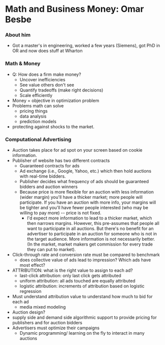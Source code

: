 # Math and Business Money: Omar Besbe

### About him
- Got a master's in engineering, worked a few years (Siemens), got PhD in OR and now does stuff at Wharton

### Math & Money
- Q: How does a firm make money?
    - Uncover inefficiencies
    - See value others don't see
    - Quantify tradeoffs (make right decisions)
    - Scale efficiently
- Money = objective in optimization problem
- Problems math can solve
    - pricing things
    - data analysis 
    - prediction models
- protecting against shocks to the market.

### Computational Advertising
- Auction takes place for ad spot on your screen based on cookie information. 
- Publisher of website has two different contracts
    - Guaranteed contracts for ads
    - Ad exchange (i.e., Google, Yahoo, etc.) which then hold auctions with real-time bidders. 
    - Publisher decides what frequency of ads should be guaranteed bidders and auction winners
    - Because price is more flexible for an auction with less information (wider margin) you'll have a thicker market; more people will participate. If you have an auction with more info, your margins will be tighter and you'll have fewer people interested (who may be willing to pay more) -- price is not fixed. 
        - I'd expect more information to lead to a thicker market, which then narrows margins. However, this pre-assumes that people all want to participate in all auctions. But there's no benefit for an advertiser to participate in an auction for someone who is not in the target audience. More information is not necessarily better. (In the market, market makers get commission for every trade they can put to market).
- Click-through rate and conversion rate must be compared to benchmark 
    - does collective value of ads lead to impression? Which ads have most effect? 
- ATTRIBUTION: what is the right value to assign to each ad? 
    - last-click attribution: only last click gets attributed
    - uniform attribution: all ads touched are equally attributed
    - logistic attribution: increments of attribution based on logistic regression
- Must understand attribution value to understand how much to bid for each ad
    - media mixed modeling 
- Auction design? 
- supply side and demand side algorithmic support to provide pricing for publishers and for auction bidders
- Advertisers must optimize their campaigns 
    - Dynamic programming/ learning on the fly to interact in many auctions
